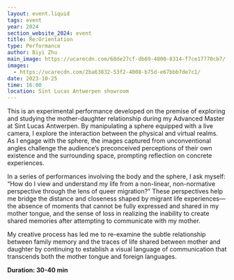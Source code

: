 ```yaml
---
layout: event.liquid
tags: event
year: 2024
section_website_2024: event
title: Re:Orientation
type: Performance
author: Biyi Zhu
main_image: https://ucarecdn.com/68de27cf-db69-4800-8314-f7ce17770cb7/
images:
  - https://ucarecdn.com/2ba63832-53f2-4008-b75d-e67bbb7de7c1/
date: 2023-10-25
time: 16:00
location: Sint Lucas Antwerpen showroom
---
```

This is an experimental performance developed on the premise of exploring and studying the mother-daughter relationship during my Advanced Master at Sint Lucas Antwerpen. By manipulating a sphere equipped with a live camera, I explore the interaction between the physical and virtual realms. As I engage with the sphere, the images captured from unconventional angles challenge the audience’s preconceived perceptions of their own existence and the surrounding space, prompting reflection on concrete experiences.

In a series of performances involving the body and the sphere, I ask myself: “How do I view and understand my life from a non-linear, non-normative perspective through the lens of queer migration?” These perspectives help me bridge the distance and closeness shaped by migrant life experiences—the absence of moments that cannot be fully expressed and shared in my mother tongue, and the sense of loss in realizing the inability to create shared memories after attempting to communicate with my mother.

My creative process has led me to re-examine the subtle relationship between family memory and the traces of life shared between mother and daughter by continuing to establish a visual language of communication that transcends both the mother tongue and foreign languages.

**Duration: 30-40 min**
